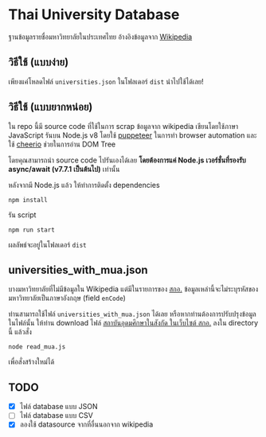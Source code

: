 # Thai University Database

ฐานข้อมูลรายชื่อมหาวิทยาลัยในประเทศไทย อ้างอิงข้อมูลจาก [Wikipedia](https://th.wikipedia.org/wiki/%E0%B8%A3%E0%B8%B2%E0%B8%A2%E0%B8%8A%E0%B8%B7%E0%B9%88%E0%B8%AD%E0%B8%AA%E0%B8%96%E0%B8%B2%E0%B8%9A%E0%B8%B1%E0%B8%99%E0%B8%AD%E0%B8%B8%E0%B8%94%E0%B8%A1%E0%B8%A8%E0%B8%B6%E0%B8%81%E0%B8%A9%E0%B8%B2%E0%B9%83%E0%B8%99%E0%B8%9B%E0%B8%A3%E0%B8%B0%E0%B9%80%E0%B8%97%E0%B8%A8%E0%B9%84%E0%B8%97%E0%B8%A2)

## วิธีใช้ (แบบง่าย)

เพียงแค่โหลดไฟล์ `universities.json` ในโฟลเดอร์ `dist` นำไปใช้ได้เลย!

## วิธีใช้ (แบบยากหน่อย)

ใน repo นี้มี source code ที่ใช้ในการ scrap ข้อมูลจาก wikipedia เขียนโดยใช้ภาษา JavaScript รันบน Node.js v8 โดยใช้ [puppeteer](https://github.com/GoogleChrome/puppeteer) ในการทำ browser automation และใช้ [cheerio](https://github.com/cheeriojs/cheerio) ช่วยในการอ่าน DOM Tree

โดยคุณสามารถนำ source code ไปรันเองได้เลย **โดยต้องการแค่ Node.js เวอร์ชั่นที่รองรับ async/await (v7.7.1 เป็นต้นไป)** เท่านั้น

หลังจากมี Node.js แล้ว ให้ทำการติดตั้ง dependencies
```
npm install
```

รัน script
```
npm run start
```

ผลลัพธ์จะอยู่ในโฟลเดอร์ `dist`

## universities_with_mua.json

บางมหาวิทยาลัยที่ไม่มีข้อมูลใน Wikipedia แต่มีในรายการของ [สกอ.](http://www.mua.go.th/) ข้อมูลเหล่านี้จะไม่ระบุรหัสของมหาวิทยาลัยเป็นภาษาอังกฤษ (field `enCode`)

ท่านสามารถใช้ไฟล์ `universities_with_mua.json` ได้เลย หรือหากท่านต้องการปรับปรุงข้อมูลในไฟล์นั้น ให้ท่าน download ไฟล์ [สถาบันอุดมศึกษาในสังกัด ในเว็บไซต์ สกอ.](http://www.mua.go.th/Department.html) ลงใน directory นี้ แล้วสั่ง

```
node read_mua.js
```

เพื่อสั่งสร้างใหม่ได้

## TODO
- [x] ไฟล์ database แบบ JSON
- [ ] ไฟล์ database แบบ CSV
- [x] ลองใช้ datasource จากที่อื่นนอกจาก wikipedia
